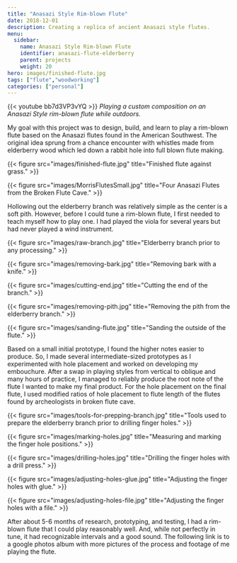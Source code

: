 ```yaml
---
title: "Anasazi Style Rim-blown Flute"
date: 2018-12-01
description: Creating a replica of ancient Anasazi style flutes.
menu:
  sidebar:
    name: Anasazi Style Rim-blown Flute
    identifier: anasazi-flute-elderberry
    parent: projects
    weight: 20
hero: images/finished-flute.jpg
tags: ["flute","woodworking"]
categories: ["personal"]
---
```


{{< youtube bb7d3VP3vYQ >}}
*Playing a custom composition on an Anasazi Style rim-blown flute while outdoors.*

My goal with this project was to design, build, and learn to play a rim-blown flute based on the Anasazi flutes found in the American Southwest. The original idea sprung from a chance encounter with whistles made from elderberry wood which led down a rabbit hole into full blown flute making.

{{< figure src="images/finished-flute.jpg" title="Finished flute against grass." >}}

{{< figure src="images/MorrisFlutesSmall.jpg" title="Four Anasazi Flutes from the Broken Flute Cave." >}}

Hollowing out the elderberry branch was relatively simple as the center is a soft pith. However, before I could tune a rim-blown flute, I first needed to teach myself how to play one. I had played the viola for several years but had never played a wind instrument.

{{< figure src="images/raw-branch.jpg" title="Elderberry branch prior to any processing." >}}

{{< figure src="images/removing-bark.jpg" title="Removing bark with a knife." >}}

{{< figure src="images/cutting-end.jpg" title="Cutting the end of the branch." >}}

{{< figure src="images/removing-pith.jpg" title="Removing the pith from the elderberry branch." >}}

{{< figure src="images/sanding-flute.jpg" title="Sanding the outside of the flute." >}}

Based on a small initial prototype, I found the higher notes easier to produce. So, I made several intermediate-sized prototypes as I experimented with hole placement and worked on developing my embouchure. After a swap in playing styles from vertical to oblique and many hours of practice, I managed to reliably produce the root note of the flute I wanted to make my final product. For the hole placement on the final flute, I used modified ratios of hole placement to flute length of the flutes found by archeologists in broken flute cave.

{{< figure src="images/tools-for-prepping-branch.jpg" title="Tools used to prepare the elderberry branch prior to drilling finger holes." >}}

{{< figure src="images/marking-holes.jpg" title="Measuring and marking the finger hole positions." >}}

{{< figure src="images/drilling-holes.jpg" title="Drilling the finger holes with a drill press." >}}

{{< figure src="images/adjusting-holes-glue.jpg" title="Adjusting the finger holes with glue." >}}

{{< figure src="images/adjusting-holes-file.jpg" title="Adjusting the finger holes with a file." >}}

After about 5-6 months of research, prototyping, and testing, I had a rim-blown flute that I could play reasonably well. And, while not perfectly in tune, it had recognizable intervals and a good sound. The following link is to a google photos album with more pictures of the process and footage of me playing the flute.
